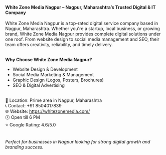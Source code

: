 <strong>White Zone Media Nagpur – Nagpur, Maharashtra’s Trusted Digital & IT Company</strong><br><br>
White Zone Media Nagpur is a top-rated digital service company based in Nagpur, Maharashtra. Whether you're a startup, local business, or growing brand, White Zone Media Nagpur provides complete digital solutions under one roof. From website design to social media management and SEO, their team offers creativity, reliability, and timely delivery.<br><br>

<b>Why Choose White Zone Media Nagpur?</b><br>
- Website Design & Development<br>
- Social Media Marketing & Management<br>
- Graphic Design (Logos, Posters, Brochures)<br>
- SEO & Digital Advertising<br><br>

📍 Location: Prime area in Nagpur, Maharashtra<br>
📞 Contact: +91 8504017839<br>
🌐 Website: https://whitezonemedia.com/<br>
🕔 Open till 6 PM<br>
⭐ Google Rating: 4.6/5.0<br><br>

<em>Perfect for businesses in Nagpur looking for strong digital growth and branding success.</em><br>
